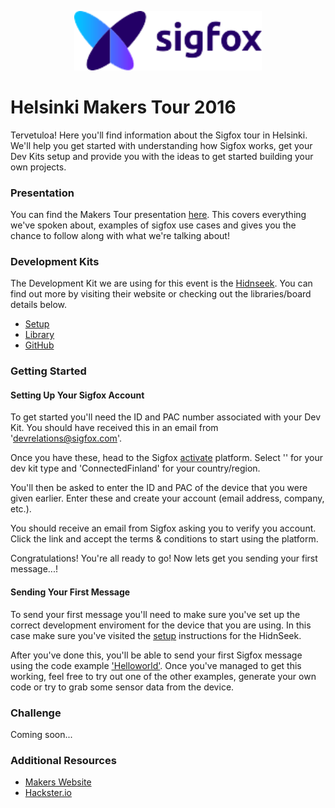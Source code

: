 <p align="center"><img src ="./sigfox.png" width="300"></p>

# Helsinki Makers Tour 2016

Tervetuloa! Here you'll find information about the Sigfox tour in Helsinki. We'll help you get started with understanding how Sigfox works, get your Dev Kits setup and provide you with the ideas to get started building your own projects.

### Presentation

You can find the Makers Tour presentation [here](../presentation/2016). This covers everything we've spoken about, examples of sigfox use cases and gives you the chance to follow along with what we're talking about!

### Development Kits

The Development Kit we are using for this event is the [Hidnseek](https://www.hidnseek.fr/). You can find out more by visiting their website or checking out the libraries/board details below.

* [Setup](../devkits/hidnseek)
* [Library](../devkits/hidnseek)
* [GitHub](https://github.com/hidnseek)

### Getting Started

#### Setting Up Your Sigfox Account

To get started you'll need the ID and PAC number associated with your Dev Kit. You should have received this in an email from 'devrelations@sigfox.com'.

Once you have these, head to the Sigfox [activate](backend.sigfox.com/activate) platform. Select '' for your dev kit type and 'ConnectedFinland' for your country/region.

You'll then be asked to enter the ID and PAC of the device that you were given earlier. Enter these and create your account (email address, company, etc.).

You should receive an email from Sigfox asking you to verify you account. Click the link and accept the terms & conditions to start using the platform.

Congratulations! You're all ready to go! Now lets get you sending your first message...!

#### Sending Your First Message

To send your first message you'll need to make sure you've set up the correct development enviroment for the device that you are using. In this case make sure you've visited the [setup](../devkits/hidnseek) instructions for the HidnSeek.

After you've done this, you'll be able to send your first Sigfox message using the code example ['Helloworld'](../devkits/hidnseek). Once you've managed to get this working, feel free to try out one of the other examples, generate your own code or try to grab some sensor data from the device.

### Challenge

Coming soon...

### Additional Resources

* [Makers Website](https://makers.sigfox.com)
* [Hackster.io](https://hackster.io/sigfox)
